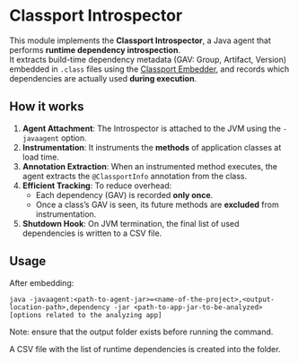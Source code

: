 # Classport Introspector
This module implements the **Classport Introspector**, a Java agent that performs **runtime dependency introspection**.  
It extracts build-time dependency metadata (GAV: Group, Artifact, Version) embedded in `.class` files using the [Classport Embedder](../maven-plugin/), and records which dependencies are actually used **during execution**.


## How it works

1. **Agent Attachment**: The Introspector is attached to the JVM using the `-javaagent` option.
2. **Instrumentation**: It instruments the **methods** of application classes at load time.
3. **Annotation Extraction**: When an instrumented method executes, the agent extracts the `@ClassportInfo` annotation from the class.
4. **Efficient Tracking**: To reduce overhead:
   - Each dependency (GAV) is recorded **only once**.
   - Once a class’s GAV is seen, its future methods are **excluded** from instrumentation.
5. **Shutdown Hook**: On JVM termination, the final list of used dependencies is written to a CSV file.


## Usage

After embedding:

```console
java -javaagent:<path-to-agent-jar>=<name-of-the-project>,<output-location-path>,dependency -jar <path-to-app-jar-to-be-analyzed> [options related to the analyzing app]
```

Note: ensure that the output folder exists before running the command.

A CSV file with the list of runtime dependencies is created into the folder.